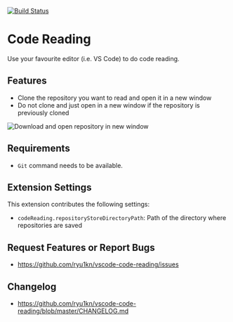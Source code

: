 [![Build Status](https://travis-ci.org/ryu1kn/vscode-code-reading.svg?branch=master)](https://travis-ci.org/ryu1kn/vscode-code-reading)

# Code Reading

Use your favourite editor (i.e. VS Code) to do code reading.

## Features

* Clone the repository you want to read and open it in a new window
* Do not clone and just open in a new window if the repository is previously cloned

![Download and open repository in new window](https://raw.githubusercontent.com/ryu1kn/vscode-code-reading/master/images/public.gif)

## Requirements

* `Git` command needs to be available.

## Extension Settings

This extension contributes the following settings:

* `codeReading.repositoryStoreDirectoryPath`: Path of the directory where repositories are saved

## Request Features or Report Bugs

* https://github.com/ryu1kn/vscode-code-reading/issues

## Changelog

* https://github.com/ryu1kn/vscode-code-reading/blob/master/CHANGELOG.md

